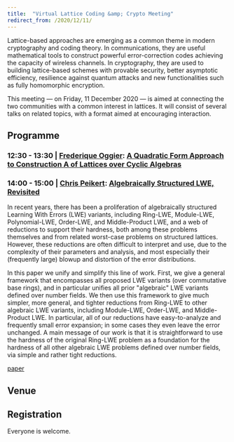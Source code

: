 ```yaml
---
title:  "Virtual Lattice Coding &amp; Crypto Meeting"
redirect_from: /2020/12/11/
---
```


Lattice-based approaches are emerging as a common theme in modern cryptography and coding theory. In communications, they are useful mathematical tools to construct powerful error-correction codes achieving the capacity of wireless channels. In cryptography, they are used to building lattice-based schemes with provable security, better asymptotic efficiency, resilience against quantum attacks and new functionalities such as fully homomorphic encryption.

This meeting — on Friday, 11 December 2020 — is aimed at connecting the two communities with a common interest in lattices. It will consist of several talks on related topics, with a format aimed at encouraging interaction.

## Programme ##

### <span> 12:30 - 13:30 | [Frederique Oggier](http://www1.spms.ntu.edu.sg/~frederique/)</span>: [A Quadratic Form Approach to Construction A of Lattices over Cyclic Algebras]() ###

### <span> 14:00 - 15:00 | [Chris Peikert](https://web.eecs.umich.edu/~cpeikert/)</span>: [Algebraically Structured LWE, Revisited]() ###

In recent years, there has been a proliferation of algebraically structured Learning With Errors (LWE) variants, including Ring-LWE, Module-LWE, Polynomial-LWE, Order-LWE, and Middle-Product LWE, and a web of reductions to support their hardness, both among these problems themselves and from related worst-case problems on structured lattices. However, these reductions are often difficult to interpret and use, due to the complexity of their parameters and analysis, and most especially their (frequently large) blowup and distortion of the error distributions.

In this paper we unify and simplify this line of work. First, we give a general framework that encompasses all proposed LWE variants (over commutative base rings), and in particular unifies all prior "algebraic" LWE variants defined over number fields. We then use this framework to give much simpler, more general, and tighter reductions from Ring-LWE to other algebraic LWE variants, including Module-LWE, Order-LWE, and Middle-Product LWE. In particular, all of our reductions have easy-to-analyze and frequently small error expansion; in some cases they even leave the error unchanged. A main message of our work is that it is straightforward to use the hardness of the original Ring-LWE problem as a foundation for the hardness of all other algebraic LWE problems defined over number fields, via simple and rather tight reductions. 

[paper](https://eprint.iacr.org/2019/878)


## Venue ##

[]()

## Registration ##

Everyone is welcome.

